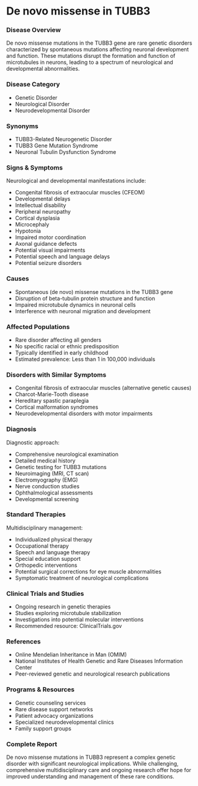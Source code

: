 # De novo missense in TUBB3

### Disease Overview
De novo missense mutations in the TUBB3 gene are rare genetic disorders characterized by spontaneous mutations affecting neuronal development and function. These mutations disrupt the formation and function of microtubules in neurons, leading to a spectrum of neurological and developmental abnormalities.

### Disease Category
- Genetic Disorder
- Neurological Disorder
- Neurodevelopmental Disorder

### Synonyms
- TUBB3-Related Neurogenetic Disorder
- TUBB3 Gene Mutation Syndrome
- Neuronal Tubulin Dysfunction Syndrome

### Signs & Symptoms
Neurological and developmental manifestations include:
- Congenital fibrosis of extraocular muscles (CFEOM)
- Developmental delays
- Intellectual disability
- Peripheral neuropathy
- Cortical dysplasia
- Microcephaly
- Hypotonia
- Impaired motor coordination
- Axonal guidance defects
- Potential visual impairments
- Potential speech and language delays
- Potential seizure disorders

### Causes
- Spontaneous (de novo) missense mutations in the TUBB3 gene
- Disruption of beta-tubulin protein structure and function
- Impaired microtubule dynamics in neuronal cells
- Interference with neuronal migration and development

### Affected Populations
- Rare disorder affecting all genders
- No specific racial or ethnic predisposition
- Typically identified in early childhood
- Estimated prevalence: Less than 1 in 100,000 individuals

### Disorders with Similar Symptoms
- Congenital fibrosis of extraocular muscles (alternative genetic causes)
- Charcot-Marie-Tooth disease
- Hereditary spastic paraplegia
- Cortical malformation syndromes
- Neurodevelopmental disorders with motor impairments

### Diagnosis
Diagnostic approach:
- Comprehensive neurological examination
- Detailed medical history
- Genetic testing for TUBB3 mutations
- Neuroimaging (MRI, CT scan)
- Electromyography (EMG)
- Nerve conduction studies
- Ophthalmological assessments
- Developmental screening

### Standard Therapies
Multidisciplinary management:
- Individualized physical therapy
- Occupational therapy
- Speech and language therapy
- Special education support
- Orthopedic interventions
- Potential surgical corrections for eye muscle abnormalities
- Symptomatic treatment of neurological complications

### Clinical Trials and Studies
- Ongoing research in genetic therapies
- Studies exploring microtubule stabilization
- Investigations into potential molecular interventions
- Recommended resource: ClinicalTrials.gov

### References
- Online Mendelian Inheritance in Man (OMIM)
- National Institutes of Health Genetic and Rare Diseases Information Center
- Peer-reviewed genetic and neurological research publications

### Programs & Resources
- Genetic counseling services
- Rare disease support networks
- Patient advocacy organizations
- Specialized neurodevelopmental clinics
- Family support groups

### Complete Report
De novo missense mutations in TUBB3 represent a complex genetic disorder with significant neurological implications. While challenging, comprehensive multidisciplinary care and ongoing research offer hope for improved understanding and management of these rare conditions.